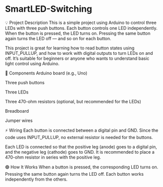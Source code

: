 # SmartLED-Switching
💡 Project Description
This is a simple project using Arduino to control three LEDs with three push buttons.
Each button controls one LED independently.
When the button is pressed, the LED turns on.
Pressing the same button again turns the LED off — and so on for each button.

This project is great for learning how to read button states using INPUT_PULLUP, and how to work with digital outputs to turn LEDs on and off.
It’s suitable for beginners or anyone who wants to understand basic light control using Arduino.

🧰 Components
Arduino board (e.g., Uno)

Three push buttons

Three LEDs

Three 470-ohm resistors (optional, but recommended for the LEDs)

Breadboard

Jumper wires

⚡ Wiring
Each button is connected between a digital pin and GND.
Since the code uses INPUT_PULLUP, no external resistor is needed for the buttons.

Each LED is connected so that the positive leg (anode) goes to a digital pin,
and the negative leg (cathode) goes to GND.
It is recommended to place a 470-ohm resistor in series with the positive leg.

🟢 How It Works
When a button is pressed, the corresponding LED turns on.
Pressing the same button again turns the LED off.
Each button works independently from the others.

